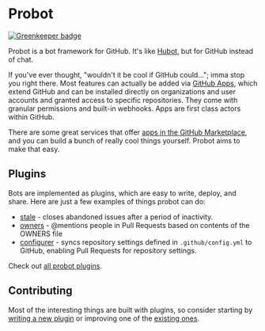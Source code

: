 # Probot

[![Greenkeeper badge](https://badges.greenkeeper.io/probot/probot.svg)](https://greenkeeper.io/)

Probot is a bot framework for GitHub. It's like [Hubot](https://hubot.github.com/), but for GitHub instead of chat.

If you've ever thought, "wouldn't it be cool if GitHub could…"; imma stop you right there. Most features can actually be added via [GitHub Apps](https://developer.github.com/apps/), which extend GitHub and can be installed directly on organizations and user accounts and granted access to specific repositories. They come with granular permissions and built-in webhooks. Apps are first class actors within GitHub.

There are some great services that offer [apps in the GitHub Marketplace](https://github.com/marketplace), and you can build a bunch of really cool things yourself. Probot aims to make that easy.

## Plugins

Bots are implemented as plugins, which are easy to write, deploy, and share. Here are just a few examples of things probot can do:

- [stale](https://github.com/probot/stale) - closes abandoned issues after a period of inactivity.
- [owners](https://github.com/probot/owners) - @mentions people in Pull Requests based on contents of the OWNERS file
- [configurer](https://github.com/probot/configurer) - syncs repository settings defined in `.github/config.yml` to GitHub, enabling Pull Requests for repository settings.

Check out [all probot plugins](https://github.com/search?q=topic%3Aprobot-plugin&type=Repositories).

## Contributing

Most of the interesting things are built with plugins, so consider starting by [writing a new plugin](docs/plugins.md) or improving one of the [existing ones](https://github.com/search?q=topic%3Aprobot-plugin&type=Repositories).
